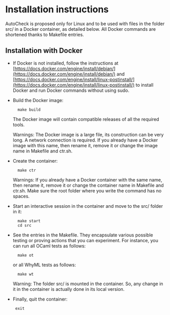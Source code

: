 Installation instructions
=========================

AutoCheck is proposed only for Linux and to be used with files in the folder src/ 
in a Docker container, as detailed below. All Docker commands are shortened thanks
to Makefile entries.

Installation with Docker
------------------------

- If Docker is not installed, follow the instructions at
  [https://docs.docker.com/engine/install/debian/](https://docs.docker.com/engine/install/debian/)
  and 
  [https://docs.docker.com/engine/install/linux-postinstall/](https://docs.docker.com/engine/install/linux-postinstall/)
  to install Docker and run Docker commands without using sudo.

- Build the Docker image:

        make build

   The Docker image will contain compatible releases of all the required tools.

   Warnings: The Docker image is a large file, its construction can be very long.
    A network connection is required. If you already have a Docker image with this
    name, then rename it, remove it or change the image name in Makefile and ctr.sh.

- Create the container:

        make ctr

   Warnings: If you already have a Docker container with the same name, then rename it,
   remove it or change the container name in Makefile and ctr.sh. Make sure the root 
   folder where you write the command has no spaces.

- Start an interactive session in the container and move to the src/ folder in it:

        make start
        cd src

- See the entries in the Makefile. They encapsulate various possible testing or
  proving actions that you can experiment. For instance, you can run all OCaml tests as follows:

        make ot

   or all WhyML tests as follows:

        make wt

   Warning: The folder src/ is mounted in the container. So, any change in it
   in the container is actually done in its local version.

- Finally, quit the container:

       exit